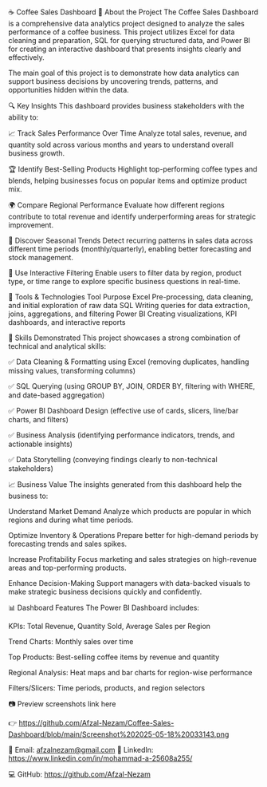 
☕ Coffee Sales Dashboard
📌 About the Project
The Coffee Sales Dashboard is a comprehensive data analytics project designed to analyze the sales performance of a coffee business. This project utilizes Excel for data cleaning and preparation, SQL for querying structured data, and Power BI for creating an interactive dashboard that presents insights clearly and effectively.

The main goal of this project is to demonstrate how data analytics can support business decisions by uncovering trends, patterns, and opportunities hidden within the data.

🔍 Key Insights
This dashboard provides business stakeholders with the ability to:

📈 Track Sales Performance Over Time
Analyze total sales, revenue, and quantity sold across various months and years to understand overall business growth.

🏆 Identify Best-Selling Products
Highlight top-performing coffee types and blends, helping businesses focus on popular items and optimize product mix.

🌍 Compare Regional Performance
Evaluate how different regions contribute to total revenue and identify underperforming areas for strategic improvement.

📆 Discover Seasonal Trends
Detect recurring patterns in sales data across different time periods (monthly/quarterly), enabling better forecasting and stock management.

🎯 Use Interactive Filtering
Enable users to filter data by region, product type, or time range to explore specific business questions in real-time.

🧰 Tools & Technologies
Tool	Purpose
Excel	Pre-processing, data cleaning, and initial exploration of raw data
SQL	Writing queries for data extraction, joins, aggregations, and filtering
Power BI	Creating visualizations, KPI dashboards, and interactive reports

🧠 Skills Demonstrated
This project showcases a strong combination of technical and analytical skills:

✅ Data Cleaning & Formatting using Excel (removing duplicates, handling missing values, transforming columns)

✅ SQL Querying (using GROUP BY, JOIN, ORDER BY, filtering with WHERE, and date-based aggregation)

✅ Power BI Dashboard Design (effective use of cards, slicers, line/bar charts, and filters)

✅ Business Analysis (identifying performance indicators, trends, and actionable insights)

✅ Data Storytelling (conveying findings clearly to non-technical stakeholders)

📈 Business Value
The insights generated from this dashboard help the business to:

Understand Market Demand
Analyze which products are popular in which regions and during what time periods.

Optimize Inventory & Operations
Prepare better for high-demand periods by forecasting trends and sales spikes.

Increase Profitability
Focus marketing and sales strategies on high-revenue areas and top-performing products.

Enhance Decision-Making
Support managers with data-backed visuals to make strategic business decisions quickly and confidently.

📊 Dashboard Features
The Power BI Dashboard includes:

KPIs: Total Revenue, Quantity Sold, Average Sales per Region

Trend Charts: Monthly sales over time

Top Products: Best-selling coffee items by revenue and quantity

Regional Analysis: Heat maps and bar charts for region-wise performance

Filters/Slicers: Time periods, products, and region selectors

📷 Preview
    screenshots link here

👉 https://github.com/Afzal-Nezam/Coffee-Sales-Dashboard/blob/main/Screenshot%202025-05-18%20033143.png




📧 Email: afzalnezam@gmail.com
💼 LinkedIn: https://www.linkedin.com/in/mohammad-a-25608a255/

💻 GitHub: https://github.com/Afzal-Nezam

